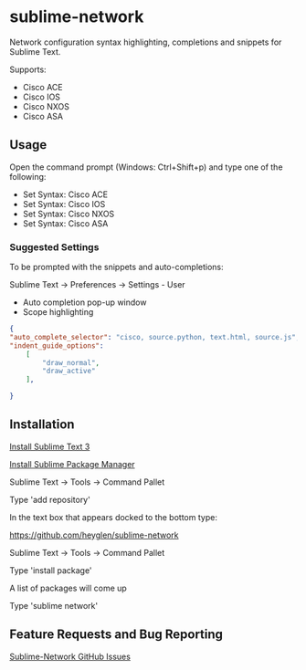 # sublime-network


Network configuration syntax highlighting, completions and snippets for Sublime Text.

Supports:
 * Cisco ACE
 * Cisco IOS
 * Cisco NXOS
 * Cisco ASA

## Usage

Open the command prompt (Windows: Ctrl+Shift+p) and type one of the following:
 * Set Syntax: Cisco ACE
 * Set Syntax: Cisco IOS
 * Set Syntax: Cisco NXOS
 * Set Syntax: Cisco ASA

### Suggested Settings

To be prompted with the snippets and auto-completions:

Sublime Text -> Preferences -> Settings - User

 * Auto completion pop-up window
 * Scope highlighting
```JSON
{
"auto_complete_selector": "cisco, source.python, text.html, source.js",
"indent_guide_options":
    [
        "draw_normal",
        "draw_active"
    ],

}
```
## Installation

[Install Sublime Text 3](http://www.sublimetext.com/3)

[Install Sublime Package Manager](https://sublime.wbond.net/installation)

Sublime Text -> Tools -> Command Pallet

Type 'add repository'

In the text box that appears docked to the bottom type:

https://github.com/heyglen/sublime-network

Sublime Text -> Tools -> Command Pallet

Type 'install package<enter>'

A list of packages will come up

Type 'sublime network<enter>'

## Feature Requests and Bug Reporting

[Sublime-Network GitHub Issues](https://github.com/heyglen/sublime-network/issues)
